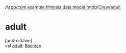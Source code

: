 //[app](../../../index.md)/[com.example.filmosis.data.model.tmdb](../index.md)/[Crew](index.md)/[adult](adult.md)

# adult

[androidJvm]\
val [adult](adult.md): [Boolean](https://kotlinlang.org/api/latest/jvm/stdlib/kotlin/-boolean/index.html)
